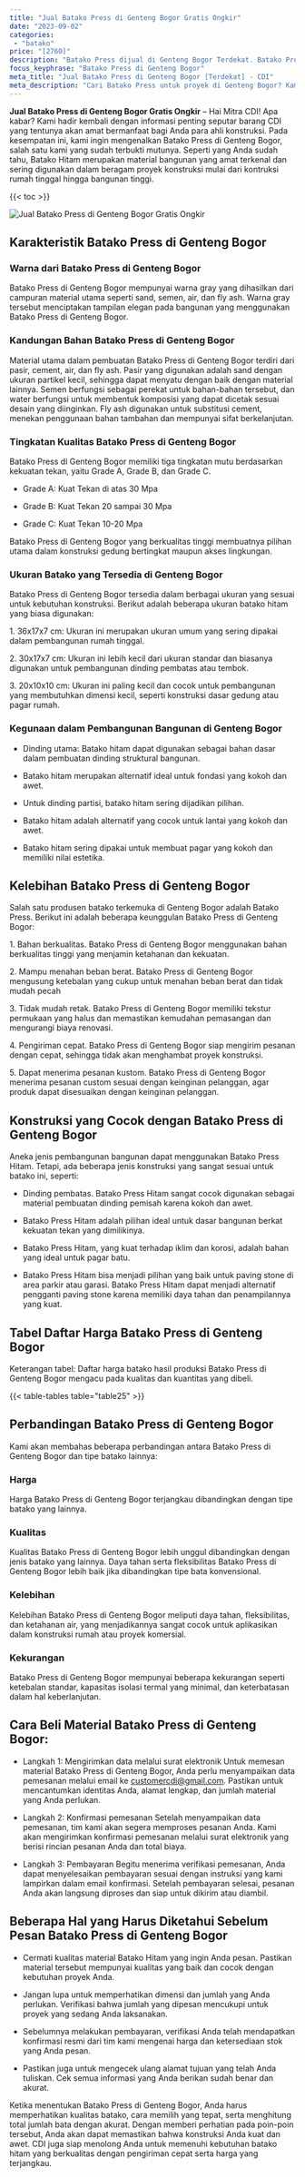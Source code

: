 ```yaml
---
title: "Jual Batako Press di Genteng Bogor Gratis Ongkir"
date: "2023-09-02"
categories:
 - "batako"
price: "[2760]"
description: "Batako Press dijual di Genteng Bogor Terdekat. Batako Press ini sering digunakan dalam proyek pembangunan sebagai bahan bangunan dinding yang kokoh dan awet. Silakan hubungi kami untuk informasi lebih lanjut."
focus_keyphrase: "Batako Press di Genteng Bogor"
meta_title: "Jual Batako Press di Genteng Bogor [Terdekat] - CDI"
meta_description: "Cari Batako Press untuk proyek di Genteng Bogor? Kami menyediakan Batako Press berkualitas untuk bahan bangunan dinding. Dapatkan penawaran terbaik sekarang."
---
```


**Jual Batako Press di Genteng Bogor Gratis Ongkir** – Hai Mitra CDI! Apa kabar? Kami hadir kembali dengan informasi penting seputar barang CDI yang tentunya akan amat bermanfaat bagi Anda para ahli konstruksi. Pada kesempatan ini, kami ingin mengenalkan Batako Press di Genteng Bogor, salah satu kami yang sudah terbukti mutunya. Seperti yang Anda sudah tahu, Batako Hitam merupakan material bangunan yang amat terkenal dan sering digunakan dalam beragam proyek konstruksi mulai dari kontruksi rumah tinggal hingga bangunan tinggi.

{{< toc >}}

![Jual Batako Press di Genteng Bogor Gratis Ongkir](/images/batako/batako-press-11.jpg)

## Karakteristik Batako Press di Genteng Bogor

### Warna dari Batako Press di Genteng Bogor

Batako Press di Genteng Bogor mempunyai warna gray yang dihasilkan dari campuran material utama seperti sand, semen, air, dan fly ash. Warna gray tersebut menciptakan tampilan elegan pada bangunan yang menggunakan Batako Press di Genteng Bogor.

### Kandungan Bahan Batako Press di Genteng Bogor

Material utama dalam pembuatan Batako Press di Genteng Bogor terdiri dari pasir, cement, air, dan fly ash. Pasir yang digunakan adalah sand dengan ukuran partikel kecil, sehingga dapat menyatu dengan baik dengan material lainnya. Semen berfungsi sebagai perekat untuk bahan-bahan tersebut, dan water berfungsi untuk membentuk komposisi yang dapat dicetak sesuai desain yang diinginkan. Fly ash digunakan untuk substitusi cement, menekan penggunaan bahan tambahan dan mempunyai sifat berkelanjutan.

### Tingkatan Kualitas Batako Press di Genteng Bogor

Batako Press di Genteng Bogor memiliki tiga tingkatan mutu berdasarkan kekuatan tekan, yaitu Grade A, Grade B, dan Grade C.

*   Grade A: Kuat Tekan di atas 30 Mpa

*   Grade B: Kuat Tekan 20 sampai 30 Mpa

*   Grade C: Kuat Tekan 10-20 Mpa

Batako Press di Genteng Bogor yang berkualitas tinggi membuatnya pilihan utama dalam konstruksi gedung bertingkat maupun akses lingkungan.

### Ukuran Batako yang Tersedia di Genteng Bogor

Batako Press di Genteng Bogor tersedia dalam berbagai ukuran yang sesuai untuk kebutuhan konstruksi. Berikut adalah beberapa ukuran batako hitam yang biasa digunakan:

1\. 36x17x7 cm: Ukuran ini merupakan ukuran umum yang sering dipakai dalam pembangunan rumah tinggal.

2\. 30x17x7 cm: Ukuran ini lebih kecil dari ukuran standar dan biasanya digunakan untuk pembangunan dinding pembatas atau tembok.

3\. 20x10x10 cm: Ukuran ini paling kecil dan cocok untuk pembangunan yang membutuhkan dimensi kecil, seperti konstruksi dasar gedung atau pagar rumah.

### Kegunaan dalam Pembangunan Bangunan di Genteng Bogor

*   Dinding utama: Batako hitam dapat digunakan sebagai bahan dasar dalam pembuatan dinding struktural bangunan.

*   Batako hitam merupakan alternatif ideal untuk fondasi yang kokoh dan awet.

*   Untuk dinding partisi, batako hitam sering dijadikan pilihan.

*   Batako hitam adalah alternatif yang cocok untuk lantai yang kokoh dan awet.

*   Batako hitam sering dipakai untuk membuat pagar yang kokoh dan memiliki nilai estetika.

## Kelebihan Batako Press di Genteng Bogor

Salah satu produsen batako terkemuka di Genteng Bogor adalah Batako Press. Berikut ini adalah beberapa keunggulan Batako Press di Genteng Bogor:

1\.  Bahan berkualitas. Batako Press di Genteng Bogor menggunakan bahan berkualitas tinggi yang menjamin ketahanan dan kekuatan.

2\.  Mampu menahan beban berat. Batako Press di Genteng Bogor mengusung ketebalan yang cukup untuk menahan beban berat dan tidak mudah pecah

3\.  Tidak mudah retak. Batako Press di Genteng Bogor memiliki tekstur permukaan yang halus dan memastikan kemudahan pemasangan dan mengurangi biaya renovasi.

4\.  Pengiriman cepat. Batako Press di Genteng Bogor siap mengirim pesanan dengan cepat, sehingga tidak akan menghambat proyek konstruksi.

5\.  Dapat menerima pesanan kustom. Batako Press di Genteng Bogor menerima pesanan custom sesuai dengan keinginan pelanggan, agar produk dapat disesuaikan dengan keinginan pelanggan.

## Konstruksi yang Cocok dengan Batako Press di Genteng Bogor

Aneka jenis pembangunan bangunan dapat menggunakan Batako Press Hitam. Tetapi, ada beberapa jenis konstruksi yang sangat sesuai untuk batako ini, seperti:

*   Dinding pembatas. Batako Press Hitam sangat cocok digunakan sebagai material pembuatan dinding pemisah karena kokoh dan awet.

*   Batako Press Hitam adalah pilihan ideal untuk dasar bangunan berkat kekuatan tekan yang dimilikinya.

*   Batako Press Hitam, yang kuat terhadap iklim dan korosi, adalah bahan yang ideal untuk pagar batu.

*   Batako Press Hitam bisa menjadi pilihan yang baik untuk paving stone di area parkir atau garasi. Batako Press Hitam dapat menjadi alternatif pengganti paving stone karena memiliki daya tahan dan penampilannya yang kuat.

## Tabel Daftar Harga Batako Press di Genteng Bogor

Keterangan tabel: Daftar harga batako hasil produksi Batako Press di Genteng Bogor mengacu pada kualitas dan kuantitas yang dibeli.

{{< table-tables table="table25" >}} 

## Perbandingan Batako Press di Genteng Bogor

Kami akan membahas beberapa perbandingan antara Batako Press di Genteng Bogor dan tipe batako lainnya:

### Harga

Harga Batako Press di Genteng Bogor terjangkau dibandingkan dengan tipe batako yang lainnya.

### Kualitas

Kualitas Batako Press di Genteng Bogor lebih unggul dibandingkan dengan jenis batako yang lainnya. Daya tahan serta fleksibilitas Batako Press di Genteng Bogor lebih baik jika dibandingkan tipe bata konvensional.

### Kelebihan

Kelebihan Batako Press di Genteng Bogor meliputi daya tahan, fleksibilitas, dan ketahanan air, yang menjadikannya sangat cocok untuk aplikasikan dalam konstruksi rumah atau proyek komersial.

### Kekurangan

Batako Press di Genteng Bogor mempunyai beberapa kekurangan seperti ketebalan standar, kapasitas isolasi termal yang minimal, dan keterbatasan dalam hal keberlanjutan.

## Cara Beli Material Batako Press di Genteng Bogor:

*   Langkah 1: Mengirimkan data melalui surat elektronik
Untuk memesan material Batako Press di Genteng Bogor, Anda perlu menyampaikan data pemesanan melalui email ke customercdi@gmail.com. Pastikan untuk mencantumkan identitas Anda, alamat lengkap, dan jumlah material yang Anda perlukan.

*   Langkah 2: Konfirmasi pemesanan
Setelah menyampaikan data pemesanan, tim kami akan segera memproses pesanan Anda. Kami akan mengirimkan konfirmasi pemesanan melalui surat elektronik yang berisi rincian pesanan Anda dan total biaya.

*   Langkah 3: Pembayaran
Begitu menerima verifikasi pemesanan, Anda dapat menyelesaikan pembayaran sesuai dengan instruksi yang kami lampirkan dalam email konfirmasi. Setelah pembayaran selesai, pesanan Anda akan langsung diproses dan siap untuk dikirim atau diambil.

## Beberapa Hal yang Harus Diketahui Sebelum Pesan Batako Press di Genteng Bogor

*   Cermati kualitas material Batako Hitam yang ingin Anda pesan. Pastikan material tersebut mempunyai kualitas yang baik dan cocok dengan kebutuhan proyek Anda.

*   Jangan lupa untuk memperhatikan dimensi dan jumlah yang Anda perlukan. Verifikasi bahwa jumlah yang dipesan mencukupi untuk proyek yang sedang Anda laksanakan.

*   Sebelumnya melakukan pembayaran, verifikasi Anda telah mendapatkan konfirmasi resmi dari tim kami mengenai harga dan ketersediaan stok yang Anda pesan.

*   Pastikan juga untuk mengecek ulang alamat tujuan yang telah Anda tuliskan. Cek semua informasi yang Anda berikan sudah benar dan akurat.

Ketika menentukan Batako Press di Genteng Bogor, Anda harus memperhatikan kualitas batako, cara memilih yang tepat, serta menghitung total jumlah bata dengan akurat. Dengan memberi perhatian pada poin-poin tersebut, Anda akan dapat memastikan bahwa konstruksi Anda kuat dan awet. CDI juga siap menolong Anda untuk memenuhi kebutuhan batako hitam yang berkualitas dengan pengiriman cepat serta harga yang terjangkau.